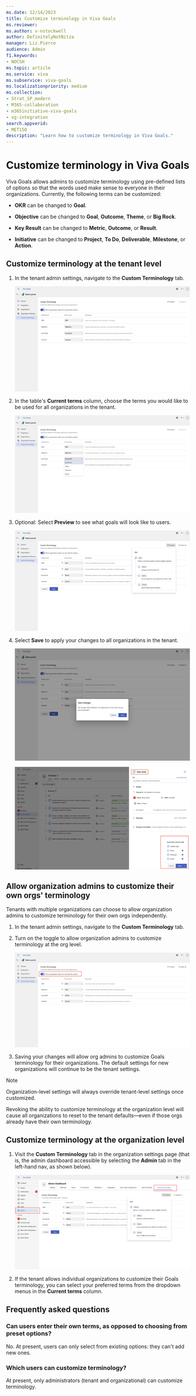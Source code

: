 ```yaml
---
ms.date: 12/14/2023
title: Customize terminology in Viva Goals
ms.reviewer: 
ms.author: v-nstockwell
author: DefinitelyNotNitza
manager: Liz.Pierce
audience: Admin
f1.keywords:
- NOCSH
ms.topic: article
ms.service: viva
ms.subservice: viva-goals
ms.localizationpriority: medium
ms.collection:  
- Strat_SP_modern
- M365-collaboration
- m365initiative-viva-goals
- vg-integration  
search.appverid:
- MET150
description: "Learn how to customize terminology in Viva Goals."
---
```


# Customize terminology in Viva Goals

Viva Goals allows admins to customize terminology using pre-defined lists of options so that the words used make sense to everyone in their organizations. Currently, the following terms can be customized:

* **OKR** can be changed to **Goal**.

* **Objective** can be changed to **Goal**, **Outcome**, **Theme**, or **Big Rock**.

* **Key Result** can be changed to **Metric**, **Outcome**, or **Result**.

* **Initiative** can be changed to **Project**, **To Do**, **Deliverable**, **Milestone**, or **Action**.

## Customize terminology at the tenant level

1. In the tenant admin settings, navigate to the **Custom Terminology** tab.

    ![image1](..\media\goals\customize-terminology\tenant-level-1.png)

1. In the table's **Current terms** column, choose the terms you would like to be used for all organizations in the tenant.

    ![image2](..\media\goals\customize-terminology\tenant-level-2.png)

1. Optional: Select **Preview** to see what goals will look like to users.

    ![image3](..\media\goals\customize-terminology\tenant-level-3.png)

1. Select **Save** to apply your changes to all organizations in the tenant.

    ![image4](..\media\goals\customize-terminology\tenant-level-4.png)

    ![image5](..\media\goals\customize-terminology\tenant-level-5.png)

## Allow organization admins to customize their own orgs' terminology

Tenants with multiple organizations can choose to allow organization admins to customize terminology for their own orgs independently.

1. In the tenant admin settings, navigate to the **Custom Terminology** tab.

1. Turn on the toggle to allow organization admins to customize terminology at the org level.

    ![image6](..\media\goals\customize-terminology\org-admin-1.png)

1. Saving your changes will allow org admins to customize Goals terminology for their organizations. The default settings for new organizations will continue to be the tenant settings.

> [!NOTE]
> Organization-level settings will always override tenant-level settings once customized.
>
> Revoking the ability to customize terminology at the organization level will cause all organizations to reset to the tenant defaults&mdash;even if those orgs already have their own terminology.

## Customize terminology at the organization level

1. Visit the **Custom Terminology** tab in the organization settings page (that is, the admin dashboard accessible by selecting the **Admin** tab in the left-hand nav, as shown below).

    ![image7](..\media\goals\customize-terminology\org-level-1.png)

1. If the tenant allows individual organizations to customize their Goals terminology, you can select your preferred terms from the dropdown menus in the **Current terms** column.

## Frequently asked questions

### Can users enter their own terms, as opposed to choosing from preset options?

No. At present, users can only select from existing options: they can't add new ones.

### Which users can customize terminology?

At present, only administrators (tenant and organizational) can customize terminology.

